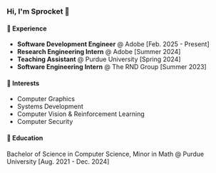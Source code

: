 ### Hi, I'm Sprocket 👋
#### 💼 Experience
- **Software Development Engineer** @ Adobe [Feb. 2025 - Present]
- **Research Engineering Intern** @ Adobe [Summer 2024]
- **Teaching Assistant** @ Purdue University [Spring 2024]
- **Software Engineering Intern** @ The RND Group [Summer 2023]

#### 🌱 Interests
- Computer Graphics
- Systems Development
- Computer Vision & Reinforcement Learning
- Computer Security

#### 🏫 Education
Bachelor of Science in Computer Science, Minor in Math @ Purdue University [Aug. 2021 - Dec. 2024]
